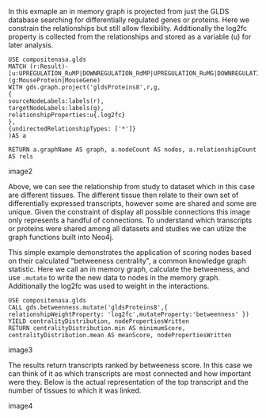 In this exmaple an in memory graph is projected from just the GLDS database searching for differentially regulated genes or proteins. Here we constrain the relationships but still allow flexibility. Additionally the log2fc property is collected from the relationships and stored as a variable (u) for later analysis.

```Cypher
USE compositenasa.glds
MATCH (r:Result)-[u:UPREGULATION_RuMP|DOWNREGULATION_RdMP|UPREGULATION_RuMG|DOWNREGULATION_RdMG]-(g:MouseProtein|MouseGene)
WITH gds.graph.project('gldsProteins8',r,g,
{
sourceNodeLabels:labels(r),
targetNodeLabels:labels(g),
relationshipProperties:u{.log2fc}
},
{undirectedRelationshipTypes: ['*']}
)AS a

RETURN a.graphName AS graph, a.nodeCount AS nodes, a.relationshipCount AS rels

```
image2

Above, we can see the relationship from study to dataset which in this case are different tissues. The different tissue then relate to their own set of differentially expressed transcripts, however some are shared and some are unique. Given the constraint of display all possible connections this image only represents a handful of connections. To understand which transcripts or proteins were shared among all datasets and studies we can utilze the graph functions built into Neo4j.

This simple example demonstrates the application of scoring nodes based on their calculated "betweeness centrality", a common knowledge graph statistic. Here we call an in memory graph, calculate the betweeness, and use `.mutate` to write the new data to nodes in the memory graph. Additionally the log2fc was used to weight in the interactions.
```Cypher
USE compositenasa.glds
CALL gds.betweenness.mutate('gldsProteins8',{ relationshipWeightProperty: 'log2fc',mutateProperty:'betweenness' })
YIELD centralityDistribution, nodePropertiesWritten
RETURN centralityDistribution.min AS minimumScore, centralityDistribution.mean AS meanScore, nodePropertiesWritten
```
image3

The results return transcripts ranked by betweeness score. In this case we can think of it as which transcripts are most connected and how important were they. Below is the actual representation of the top transcript and the number of tissues to which it was linked.

image4